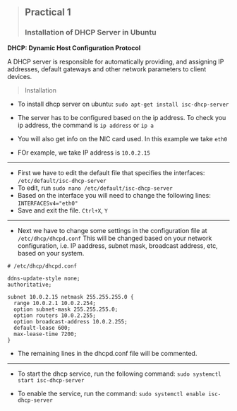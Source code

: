> ## **Practical 1**
>### Installation of DHCP Server in Ubuntu

__DHCP: Dynamic Host Configuration Protocol__

A DHCP server is responsible for automatically providing, and assigning IP addresses, default gateways and other network parameters to client devices.

>Installation
- To install dhcp server on ubuntu:
`sudo apt-get install isc-dhcp-server`

- The server has to be configured based on the ip address. To check you ip address, the command is `ip address` or `ip a`
- You will also get info on the NIC card used. In this example we take `eth0`
- FOr example, we take IP address is `10.0.2.15`
---
- First we have to edit the default file that specifies the interfaces: `/etc/default/isc-dhcp-server`
- To edit, run `sudo nano /etc/default/isc-dhcp-server`
- Based on the interface you will need to change the following lines:
  `INTERFACESv4="eth0"`
- Save and exit the file. `Ctrl+X`, `Y`
---
- Next we have to change some settings in the configuration file at `/etc/dhcp/dhcpd.conf`
This will be changed based on your network configuration, i.e. IP aaddress, subnet mask, broadcast address, etc, based on your system.

```
# /etc/dhcp/dhcpd.conf

ddns-update-style none;
authoritative;

subnet 10.0.2.15 netmask 255.255.255.0 {
  range 10.0.2.1 10.0.2.254;
  option subnet-mask 255.255.255.0;
  option routers 10.0.2.255;
  option broadcast-address 10.0.2.255;
  default-lease 600;
  max-lease-time 7200;
}
```
- The remaining lines in the dhcpd.conf file will be commented.

---
- To start the dhcp service, run the following command:
  `sudo systemctl start isc-dhcp-server`

- To enable the service, run the command:
  `sudo systemctl enable isc-dhcp-server`